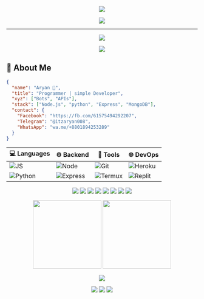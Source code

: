 <!-- Header -->

<p align="center">
  <img src="https://capsule-render.vercel.app/api?type=waving&color=0:ff3c00,100:00ffe7&height=250&section=header&text=𝗶𝘁𝘇%20𝗔𝗿𝘆𝗮𝗻&fontSize=45&fontColor=ffffff&animation=fadeIn" />
</p>

<p align="center">
  <img src="https://readme-typing-svg.herokuapp.com?font=Fira+Code&size=20&pause=1000&center=true&vCenter=true&width=500&lines=🐬+im+Aryan+🎀;🚀+simple++%7C+developer;🔥+My+Home+Dhaka+gazipur" />
</p>

---
<p align="center"> <img src="https://komarev.com/ghpvc/?username=aryannix&label=Profile+Views&color=0e75b6&style=flat" /> </p> <p align="center"> <img src="https://img.shields.io/github/followers/aryannix?label=Follow%20Me&style=social" /> </p>

## 🧠 About Me
```json
{
  "name": "Aryan 🎀",
  "title": "Programmer | simple Developer",
  "xyz": ["Bots", "APIs"],
  "stack": ["Node.js", "python", "Express", "MongoDB"],
  "contact": {
    "Facebook": "https://fb.com/61575494292207",
    "Telegram": "@itzaryan008",
    "WhatsApp": "wa.me/+8801894253289"
  }
}
```
| 💻 Languages                                                                            | ⚙️ Backend                                                                                | 🧠 Tools                                                                             | 🌐 DevOps                                                                           |
| --------------------------------------------------------------------------------------- | ----------------------------------------------------------------------------------------- | ------------------------------------------------------------------------------------ | ----------------------------------------------------------------------------------- |
| ![JS](https://img.shields.io/badge/JavaScript-000?style=for-the-badge\&logo=javascript) | ![Node](https://img.shields.io/badge/Node.js-000?style=for-the-badge\&logo=node.js)       | ![Git](https://img.shields.io/badge/Git-000?style=for-the-badge\&logo=git)           | ![Heroku](https://img.shields.io/badge/Heroku-000?style=for-the-badge\&logo=heroku) |
| ![Python](https://img.shields.io/badge/Python-000?style=for-the-badge\&logo=python)     | ![Express](https://img.shields.io/badge/Express.js-000?style=for-the-badge\&logo=express) | ![Termux](https://img.shields.io/badge/Termux-000?style=for-the-badge\&logo=gnubash) | ![Replit](https://img.shields.io/badge/Replit-000?style=for-the-badge\&logo=replit) |

<p align="center">
  <img src="https://img.shields.io/badge/-JavaScript-000000?style=flat&logo=javascript&logoColor=00ff00" />
  <img src="https://img.shields.io/badge/-Node.js-000000?style=flat&logo=nodedotjs&logoColor=00ff00" />
  <img src="https://img.shields.io/badge/-Express.js-000000?style=flat&logo=express&logoColor=00ff00" />
  <img src="https://img.shields.io/badge/-MongoDB-000000?style=flat&logo=mongodb&logoColor=00ff00" />
  <img src="https://img.shields.io/badge/-Python-000000?style=flat&logo=python&logoColor=00ff00" />
  <img src="https://img.shields.io/badge/-Git-000000?style=flat&logo=git&logoColor=00ff00" />
  <img src="https://img.shields.io/badge/-Linux-000000?style=flat&logo=linux&logoColor=00ff00" />
  <img src="https://img.shields.io/badge/-Termux-000000?style=flat&logo=gnubash&logoColor=00ff00" />
</p>


<p align="center">
  <img src="https://github-readme-stats.vercel.app/api?username=aryannix&show_icons=true&theme=tokyonight&hide_border=false&count_private=true" height="180px" />
  <img src="https://github-readme-stats.vercel.app/api/top-langs/?username=aryannix&layout=compact&theme=tokyonight" height="180px" />
</p>



<p align="center"> <img src="https://github-readme-activity-graph.vercel.app/graph?username=aryannix&theme=github-compact&bg_color=0d1117&color=00ffe7&line=ff3c00&point=ffffff&area=true" /> </p>

<p align="center"> <a href="https://facebook.com/profile.php?id=61572658681308"><img src="https://img.shields.io/badge/Facebook-1877F2?style=for-the-badge&logo=facebook&logoColor=white" /></a> <a href="https://t.me/itzaryan008"><img src="https://img.shields.io/badge/Telegram-2CA5E0?style=for-the-badge&logo=telegram&logoColor=white" /></a> <a href="https://wa.me/+8801894253289"><img src="https://img.shields.io/badge/WhatsApp-25D366?style=for-the-badge&logo=whatsapp&logoColor=white" /></a> </p>
